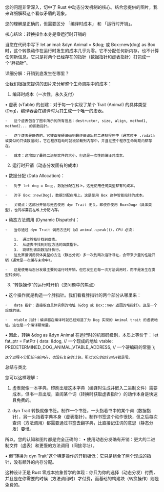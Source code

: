 您的问题非常深入，切中了 Rust 中动态分发机制的核心。结合您提供的图片，我来详细解释这个看似矛盾的现象。

您的理解是正确的，但需要区分 「编译时成本」 和 「运行时开销」。

核心结论：转换操作本身是零运行时开销的

当您在代码中写下 let animal: &dyn Animal = &dog; 或 Box::new(dog) as Box<dyn Animal> 时，这个转换动作在运行时发生的成本几乎为零。它不分配任何新内存，也不计算任何新信息。它只是将两个已经存在的指针（数据指针和虚表指针）打包成一个“胖指针”。

详细分解：开销到底发生在哪里？

让我们根据您提供的图片来分解整个生命周期中的成本：

1. 编译时成本（一次性，永久支付）

•   虚表 (vTable) 的创建：对于每一个实现了某个 Trait (Animal) 的具体类型 (Dog)，编译器会在编译时为其生成一个唯一的虚表。

    ◦   这个虚表包含了图中所示的所有信息：destructor, size, align, method1, method2... 的函数指针。

    ◦   这个虚表是静态的，它被直接硬编码到最终编译出的二进制程序中（通常位于 .rodata 或类似的只读数据段）。它在程序启动时就被加载到内存中，并且在整个程序生命周期内都存在。

    ◦   成本：这增加了最终二进制文件的大小，但这是一次性的编译时成本。

2. 运行时开销（动态分发固有的成本）

•   数据分配 (Data Allocation)：

    ◦   对于 let dog = Dog;，数据分配在栈上。这是使用任何类型都有的成本。

    ◦   对于 Box::new(Dog)，数据分配在堆上。这是使用 Box 这种智能指针的成本。

    ◦   关键点：这部分开销与是否使用 dyn Trait 无关。即使你使用 Box<Dog>（具体类型），也同样需要在堆上分配内存。

•   动态方法调用 (Dynamic Dispatch)：

    ◦   当你通过 dyn Trait 调用方法时（如 animal.speak()），CPU 必须：

        1.  通过胖指针找到虚表。
        2.  从虚表中找到对应方法的函数指针。
        3.  跳转到该函数指针执行。
    ◦   这比直接调用具体类型的方法（静态分发）多一次到两次指针寻址，会带来少量的性能开销（通常是一次缓存未命中）。

    ◦   这是使用动态分发最主要的运行时开销，但它发生在每一次方法调用时，而不是发生在类型转换时。

3. “转换操作”的运行时开销（您问题中的焦点）

•   这个操作就是构造一个胖指针。我们看看胖指针的两个部分从哪里来：

    ◦   data 指针：直接取自具体实例的地址（&dog 或 Box::new 返回的堆指针）。这是一个现成的值。

    ◦   vtable 指针：编译器在编译时就已经知道了为 Dog 实现的 Animal trait 的虚表地址。这也是一个编译期常量。

•   因此，转换 &dog as &dyn Animal 在运行时的机器码级别，本质上等价于：
    let fat_ptr = FatPtr {
        data: &dog, // 一个现成的地址
        vtable: PREDETERMINED_DOG_ANIMAL_VTABLE_ADDRESS, // 一个硬编码的常量
    };
    
    这个过程不分配任何新内存，也没有复杂的计算。所以说它的运行时开销是零。

总结与类比

您可以这样理解：

1.  虚表就像一本字典。印刷出版这本字典（编译时生成并嵌入二进制文件）需要成本，但书一旦出版，查阅某个词（转换时获取虚表指针）的动作本身是快速且免费的。

2.  dyn Trait 转换就像书签。制作一个书签，一头指着书中的某个词（数据指针），另一头指着字典本身（虚表指针）。制作书签这个动作很快，但之后每次查词（方法调用）都需要通过书签去翻字典，比直接记住词的意思（静态分发）要慢。

所以，您的认知和图片都是完全正确的：
•   使用动态分发确有开销：更大的二进制文件（虚表）和更慢的方法调用（间接寻址）。

•   但“转换为 dyn Trait”这个特定操作的开销极低：它只是组合了两个现成的指针，没有额外的内存分配。

这种设计正是 Rust 零成本抽象哲学的体现：你只为你的选择（动态分发）付费，并且是在你需要的时候（方法调用时）才付费，而基础的构建块（转换操作）则是免费的。